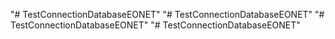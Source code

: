 "# TestConnectionDatabaseEONET" 
"# TestConnectionDatabaseEONET" 
"# TestConnectionDatabaseEONET" 
"# TestConnectionDatabaseEONET" 
